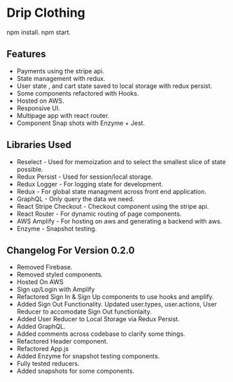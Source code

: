 # Drip Clothing
npm install. npm start.

## Features
- Payments using the stripe api.
- State management with redux.
- User state , and cart state saved to local storage with redux persist.
- Some components refactored with Hooks.
- Hosted on AWS.
- Responsive UI.
- Multipage app with react router.
- Component Snap shots with Enzyme + Jest.




## Libraries Used
- Reselect - Used for memoization and to select the smallest slice of state possible.
- Redux Persist - Used for session/local storage.
- Redux Logger - For logging state for development.
- Redux - For global state managment across front end application.
- GraphQL - Only query the data we need.
- React Stripe Checkout - Checkout component using the stripe api.
- React Router - For dynamic routing of page components.
- AWS Amplify - For hosting on aws and generating a backend with aws.
- Enzyme - Snapshot testing.

## Changelog For Version 0.2.0
- Removed Firebase.
- Removed styled components.
- Hosted On AWS
- Sign up/Login with Amplify
- Refactored Sign In & Sign Up components to use hooks and amplify.
- Added Sign Out Functionality. Updated user.types, user.actions, User Reducer to accomodate Sign Out functionlaity.
- Added User Reducer to Local Storage via Redux Persist.
- Added GraphQL.
- Added comments across codebase to clarify some things.
- Refactored Header component.
- Refactored App.js
- Added Enzyme for snapshot testing components.
- Fully tested reducers.
- Added snapshots for some components.